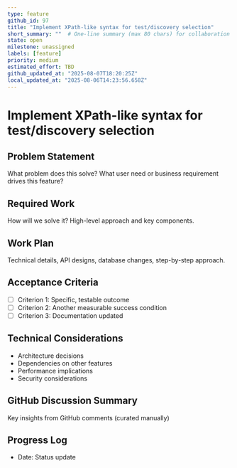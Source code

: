 ```yaml
---
type: feature
github_id: 97
title: "Implement XPath-like syntax for test/discovery selection"
short_summary: ""  # One-line summary (max 80 chars) for collaboration lists
state: open
milestone: unassigned
labels: [feature]
priority: medium
estimated_effort: TBD
github_updated_at: "2025-08-07T18:20:25Z"
local_updated_at: "2025-08-06T14:23:56.658Z"
---
```


# Implement XPath-like syntax for test/discovery selection

## Problem Statement
What problem does this solve? What user need or business requirement drives this feature?

## Required Work
How will we solve it? High-level approach and key components.

## Work Plan
Technical details, API designs, database changes, step-by-step approach.

## Acceptance Criteria
- [ ] Criterion 1: Specific, testable outcome
- [ ] Criterion 2: Another measurable success condition
- [ ] Criterion 3: Documentation updated

## Technical Considerations
- Architecture decisions
- Dependencies on other features
- Performance implications
- Security considerations

## GitHub Discussion Summary
Key insights from GitHub comments (curated manually)

## Progress Log
- Date: Status update